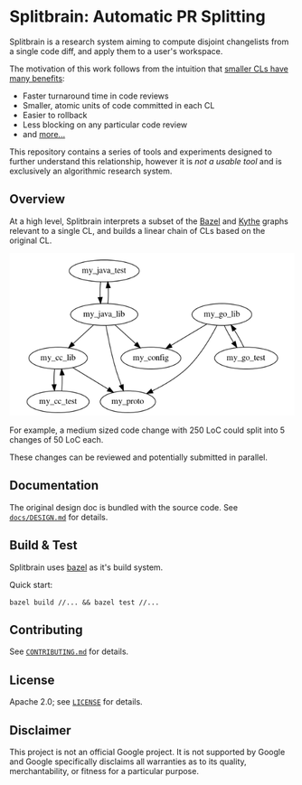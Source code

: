 # Splitbrain: Automatic PR Splitting

Splitbrain is a research system aiming to compute disjoint changelists
from a single code diff, and apply them to a user's workspace.

The motivation of this work follows from the intuition that
[smaller CLs have many benefits](https://google.github.io/eng-practices/review/developer/small-cls.html):

* Faster turnaround time in code reviews
* Smaller, atomic units of code committed in each CL
* Easier to rollback
* Less blocking on any particular code review
* and [more...](https://google.github.io/eng-practices/review/developer/small-cls.html)

This repository contains a series of tools and experiments designed to further
understand this relationship, however it is _not a usable tool_ and is
exclusively an algorithmic research system.

## Overview

At a high level, Splitbrain interprets a subset of the
[Bazel](http://bazel.build) and [Kythe](http://kythe.io) graphs relevant to a
single CL, and builds a linear chain of CLs based on the original CL.

<p align="center">
    <img src="./docs/images/image1.png">
</p>

For example, a medium sized code change with 250 LoC could split into 5 changes
of 50 LoC each.

These changes can be reviewed and potentially submitted in parallel.

## Documentation

The original design doc is bundled with the source code. See [`docs/DESIGN.md`](docs/DESIGN.md) for details.

## Build & Test

Splitbrain uses [bazel](http://bazel.build) as it's build system.

Quick start:

```
bazel build //... && bazel test //...
```

## Contributing

See [`CONTRIBUTING.md`](CONTRIBUTING.md) for details.

## License

Apache 2.0; see [`LICENSE`](LICENSE) for details.

## Disclaimer

This project is not an official Google project. It is not supported by
Google and Google specifically disclaims all warranties as to its quality,
merchantability, or fitness for a particular purpose.
